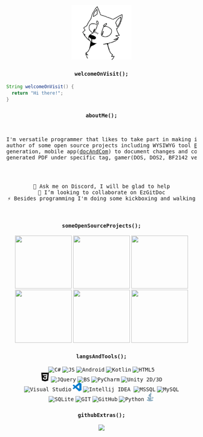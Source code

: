 <!--
- 🔭 I’m currently working on ...
- 🌱 I’m currently learning ...
- 👯 I’m looking to collaborate on ...
- 🤔 I’m looking for help with ...
- 💬 Ask me about ...
- ⚡ Fun fact: ...
- 🤔 I’m looking for help with ...
- 👯 I’m looking to collaborate on ...
-->

<p align="center">
  <img src="https://raw.githubusercontent.com/trolit/trolit/master/img/wolf_anim_t.gif" height="145"/>
</p>
<!-- source: https://cdn2.scratch.mit.edu/get_image/gallery/5079277_200x130.png -->

<h3 align="center">
  <code align="center">welcomeOnVisit();</code>
</h3>
  
```java
String welcomeOnVisit() { 
  return "Hi there!";
}
```

<h3 align="center">
  <code align="center">aboutMe();</code>
</h3>

<pre>
<p align="center">
I'm versatile programmer that likes to take part in making interesting projects,
author of some open source projects including WYSIWYG tool <a href="https://trolit.github.io/EzGitDoc/">EzGitDoc</a> for .md docs 
generation, mobile app(<a href="https://github.com/trolit/document-and-compare">docAndCom</a>) to document changes and comparise them within
generated PDF under specific tag, gamer(DOS, DOS2, BF2142 vet etc.), <a href="https://youtu.be/Y1UiD2sxoWo?list=PLCrKXyV2OjXiChtGSzLIQ4RHKvlzEdjnC">musicoholic</a>.
</p>
<p align="center">
💬 Ask me on Discord, I will be glad to help
👯 I’m looking to collaborate on EzGitDoc
⚡ Besides programming I'm doing some kickboxing and walking
</p>
</pre>

<h3 align="center">
  <code align="center">someOpenSourceProjects();</code>
</h3>

<p align="center">
   <kbd><a href="https://github.com/trolit/Wordally"><img src="https://trolit.github.io/images/wordally-cover.png" width="150" height="140"/></a></kbd>
   <kbd><a href="https://github.com/trolit/3vry"><img src="https://trolit.github.io/images/3vry-cover.png" width="150" height="140"/></a></kbd>
   <kbd><a href="https://github.com/trolit/document-and-compare"><img src="https://trolit.github.io/images/docAndCom-cover.png" width="150" height="140"/></a></kbd> <br/>
   <kbd><a href="https://github.com/trolit/sShuffler"><img src="https://trolit.github.io/images/sShuffler-cover.PNG" width="150" height="140"/></a></kbd>
   <kbd><a href="https://github.com/trolit/EzGitDoc"><img src="https://trolit.github.io/images/ezGitDoc-cover.png" width="150" height="140"/></a></kbd>
   <kbd><a href="https://github.com/trolit/projectZero"><img src="https://trolit.github.io/images/projectZero-square.jpg" width="150" height="140"/></a></kbd>
</p>

<h3 align="center">
  <code align="center">langsAndTools();</code>
</h3>

<p align="center">
  <kbd><img src="https://github.com/simple-icons/simple-icons/blob/develop/icons/csharp.svg" height="23" alt="C#"/></kbd> <kbd><img src="https://github.com/simple-icons/simple-icons/blob/develop/icons/javascript.svg" height="23" alt="JS"/></kbd> <kbd><img src="https://github.com/simple-icons/simple-icons/blob/develop/icons/android.svg" height="23" alt="Android"/></kbd> <kbd><img src="https://github.com/simple-icons/simple-icons/blob/develop/icons/kotlin.svg" height="23" alt="Kotlin"/></kbd> <kbd><img src="https://github.com/simple-icons/simple-icons/blob/develop/icons/html5.svg" height="23" alt="HTML5"/></kbd> <br/> <kbd><img src="https://github.com/simple-icons/simple-icons/blob/develop/icons/css3.svg" height="23" alt="CSS3"/></kbd> <kbd><img src="https://github.com/simple-icons/simple-icons/blob/develop/icons/jquery.svg" height="23" alt="JQuery"/></kbd> <kbd><img src="https://github.com/simple-icons/simple-icons/blob/develop/icons/bootstrap.svg" height="23" alt="BS"/></kbd> <kbd><img src="https://github.com/simple-icons/simple-icons/blob/develop/icons/pycharm.svg" height="23" alt="PyCharm"/></kbd>  <kbd><img src="https://github.com/simple-icons/simple-icons/blob/develop/icons/unity.svg" height="23" alt="Unity 2D/3D"/></kbd> <br/> <kbd><img src="https://github.com/simple-icons/simple-icons/blob/develop/icons/visualstudio.svg" height="23" alt="Visual Studio"/></kbd> <kbd><img src="https://github.com/simple-icons/simple-icons/blob/develop/icons/visualstudiocode.svg" height="23" alt="VSC"/></kbd> <kbd><img src="https://github.com/simple-icons/simple-icons/blob/develop/icons/intellijidea.svg" height="23" alt="Intellij IDEA"/> </kbd> <kbd><img src="https://github.com/simple-icons/simple-icons/blob/develop/icons/microsoftsqlserver.svg" height="23" alt="MSSQL"/></kbd> <kbd><img src="https://github.com/simple-icons/simple-icons/blob/develop/icons/mysql.svg" height="23" alt="MySQL"/></kbd> <br/> <kbd><img src="https://github.com/simple-icons/simple-icons/blob/develop/icons/sqlite.svg" height="23" alt="SQLite"/></kbd> <kbd><img src="https://github.com/simple-icons/simple-icons/blob/develop/icons/git.svg" height="23" alt="GIT"/></kbd> <kbd><img src="https://github.com/simple-icons/simple-icons/blob/develop/icons/github.svg" height="23" alt="GitHub"/></kbd> <kbd><img src="https://github.com/simple-icons/simple-icons/blob/develop/icons/python.svg" height="23" alt="Python"/></kbd> <kbd><img src="https://github.com/simple-icons/simple-icons/blob/develop/icons/java.svg" height="23" alt="Java"/></kbd>
</p>

<h3 align="center">
  <code align="center">githubExtras();</code>
</h3>

<p align="center">
  <img src="https://github-readme-stats.vercel.app/api/top-langs/?username=trolit&layout=compact&theme=graywhite"/>
</p>
